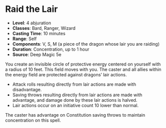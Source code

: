 # Raid the Lair

- **Level**: 4 abjuration
- **Classes**: Bard, Ranger, Wizard
- **Casting Time**: 10 minutes
- **Range**: Self
- **Components**: V, S, M (a piece of the dragon whose lair you are raiding)
- **Duration**: Concentration, up to 1 hour
- **Source**: Deep Magic 5e

You create an invisible circle of protective energy centered on yourself with a radius of 10 feet. This field moves with you. The caster and all allies within the energy field are protected against dragons’ lair actions.
* Attack rolls resulting directly from lair actions are made with disadvantage.
* Saving throws resulting directly from lair actions are made with advantage, and damage done by these lair actions is halved.
* Lair actions occur on an initiative count 10 lower than normal.

The caster has advantage on Constitution saving throws to maintain concentration on this spell.

